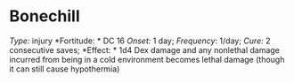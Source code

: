 ﻿---
name: Bonechill
type: injury
fortitude: DC 16
onset: 1 day
frequency: 1/day
effect:
  "1d4 Dex damage and any nonlethal damage incurred from being in a cold environment becomes lethal damage (though it can still cause hypothermia)"
cure: 2 consecutive saves
---

# Bonechill
 *Type:* injury
*Fortitude: * DC 16 *Onset:* 1 day; *Frequency*: 1/day; *Cure:* 2 consecutive saves;
*Effect: * 1d4 Dex damage and any nonlethal damage incurred from being in a cold environment becomes lethal damage (though it can still cause hypothermia)